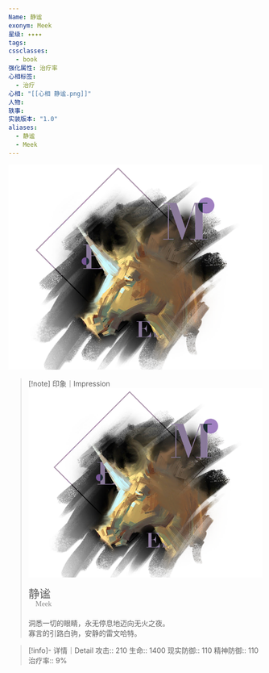 ```yaml
---
Name: 静谧
exonym: Meek
星级: ✦✦✦✦
tags: 
cssclasses:
  - book
强化属性: 治疗率
心相标签:
  - 治疗
心相: "[[心相 静谧.png]]"
人物: 
轶事: 
实装版本: "1.0"
aliases:
  - 静谧
  - Meek
---
```

![cover](assets/静谧｜Meek.assets/心相%20静谧.png)

> [!note] 印象｜Impression
> ![心相 静谧|inlL|300](assets/静谧｜Meek.assets/心相%20静谧.png)
> <p style="font-family: '家族宋', sans-serif; font-size: 22px; line-height: 0.75; text-indent: 0;">静谧<br><span style="font-family: serif; font-size: 14px; color: #888888;">　Meek</span></p>
> 
> 洞悉一切的眼睛，永无停息地迈向无火之夜。  
> 寡言的引路白驹，安静的雷文哈特。

> [!info]- 详情｜Detail
> 攻击:: 210
> 生命:: 1400
> 现实防御:: 110
> 精神防御:: 110
> 治疗率:: 9%
